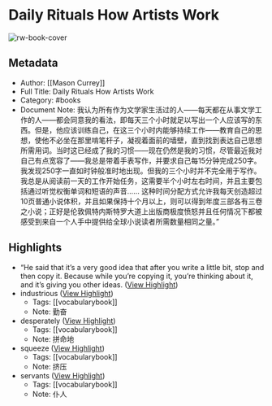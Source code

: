 # Daily Rituals How Artists Work

![rw-book-cover](https://readwise-assets.s3.amazonaws.com/media/reader/parsed_document_assets/38601877/cover-cover.jpeg)

## Metadata
- Author: [[Mason Currey]]
- Full Title: Daily Rituals How Artists Work
- Category: #books
- Document Note: 我认为所有作为文学家生活过的人——每天都在从事文学工作的人——都会同意我的看法，即每天三个小时就足以写出一个人应该写的东西。但是，他应该训练自己，在这三个小时内能够持续工作——教育自己的思想，使他不必坐在那里啃笔杆子，凝视着面前的墙壁，直到找到表达自己思想所需用词。当时这已经成了我的习惯——现在仍然是我的习惯，尽管最近我对自己有点宽容了——我总是带着手表写作，并要求自己每15分钟完成250字。我发现250字一直如时钟般准时地出现。但我的三个小时并不完全用于写作。我总是从阅读前一天的工作开始任务，这需要半个小时左右时间，并且主要包括通过听觉权衡单词和短语的声音...... 这种时间分配方式允许我每天创造超过10页普通小说体积，并且如果保持十个月以上，则可以得到年度三部各有三卷之小说；正好是伦敦佩特内斯特罗大道上出版商极度愤怒并且任何情况下都被感受到来自一个人手中提供给全球小说读者所需数量相同之量。”

## Highlights
- “He said that it’s a very good idea that after you write a little bit, stop and then copy it. Because while you’re copying it, you’re thinking about it, and it’s giving you other ideas. ([View Highlight](https://read.readwise.io/read/01gv0fr2nbxtg7dv1g7shwqwb4))
- industrious ([View Highlight](https://read.readwise.io/read/01gv4y6cbh1rnhmaw7kgpg0xmn))
    - Tags: [[vocabularybook]] 
    - Note: 勤奋
- desperately ([View Highlight](https://read.readwise.io/read/01gv4y83ea120e8ze5b98vd0tn))
    - Tags: [[vocabularybook]] 
    - Note: 拼命地
- squeeze ([View Highlight](https://read.readwise.io/read/01gv4y92qwnzmph7340djmr07k))
    - Tags: [[vocabularybook]] 
    - Note: 挤压
- servants ([View Highlight](https://read.readwise.io/read/01gv5kz6v60gnx52zf1gs34za9))
    - Tags: [[vocabularybook]] 
    - Note: 仆人
